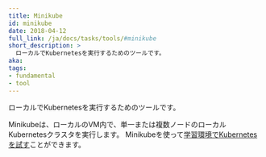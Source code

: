 ```yaml
---
title: Minikube
id: minikube
date: 2018-04-12
full_link: /ja/docs/tasks/tools/#minikube
short_description: >
  ローカルでKubernetesを実行するためのツールです。
aka:
tags:
- fundamental
- tool
---
```

ローカルでKubernetesを実行するためのツールです。

<!--more-->

Minikubeは、ローカルのVM内で、単一または複数ノードのローカルKubernetesクラスタを実行します。
Minikubeを使って[学習環境でKubernetesを試す](/ja/docs/tasks/tools/#minikube)ことができます。
